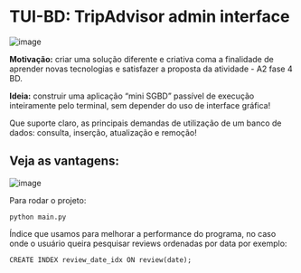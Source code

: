 # TUI-BD: TripAdvisor admin interface
![image](https://github.com/user-attachments/assets/728e5cfa-7350-4a55-8f91-997181576feb)

**Motivação:** criar uma solução diferente e criativa coma a finalidade
de aprender novas tecnologias e satisfazer a proposta da atividade -
A2 fase 4 BD.

**Ideia:** construir uma aplicação “mini SGBD”
passível de execução inteiramente pelo terminal,
sem depender do uso de interface gráfica!

Que suporte claro, as principais demandas de
utilização de um banco de dados: consulta,
inserção, atualização e remoção!

## Veja as vantagens:
![image](https://github.com/user-attachments/assets/11c2e870-05d4-4eba-8a68-b543e8edc01d)

Para rodar o projeto:
```
python main.py
```

Índice que usamos para melhorar a performance do programa, no caso onde o usuário queira pesquisar reviews ordenadas por data por exemplo:
```
CREATE INDEX review_date_idx ON review(date);
```
